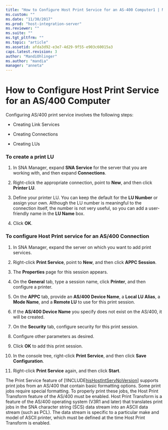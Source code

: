 ```yaml
---
title: "How to Configure Host Print Service for an AS-400 Computer1 | Microsoft Docs"
ms.custom: ""
ms.date: "11/30/2017"
ms.prod: "host-integration-server"
ms.reviewer: ""
ms.suite: ""
ms.tgt_pltfrm: ""
ms.topic: "article"
ms.assetid: afda3d92-e3e7-4d29-9f55-e903c60015a3
caps.latest.revision: 3
author: "MandiOhlinger"
ms.author: "mandia"
manager: "anneta"
---
```

# How to Configure Host Print Service for an AS/400 Computer
Configuring AS/400 print service involves the following steps:  
  
-   Creating Link Services  
  
-   Creating Connections  
  
-   Creating LUs  
  
### To create a print LU  
  
1.  In SNA Manager, expand **SNA Service** for the server that you are working with, and then expand **Connections**.  
  
2.  Right-click the appropriate connection, point to **New**, and then click **Printer LU**.  
  
3.  Define your printer LU. You can keep the default for the **LU Number** or assign your own. Although the LU number is meaningful to the connection itself, the number is not very useful, so you can add a user-friendly name in the **LU Name** box.  
  
4.  Click **OK**.  
  
### To configure Host Print service for an AS/400 Connection  
  
1.  In SNA Manager, expand the server on which you want to add print services.  
  
2.  Right-click **Print Service**, point to **New**, and then click **APPC Session**.  
  
3.  The **Properties** page for this session appears.  
  
4.  On the **General** tab, type a session name, click **Printer**, and then configure a printer.  
  
5.  On the **APPC** tab, provide an **AS/400 Device Name**, a **Local LU Alias**, a **Mode Name**, and a **Remote LU** to use for this print session.  
  
6.  If the **AS/400 Device Name** you specify does not exist on the AS/400, it will be created.  
  
7.  On the **Security** tab, configure security for this print session.  
  
8.  Configure other parameters as desired.  
  
9. Click **OK** to add this print session.  
  
10. In the console tree, right-click **Print Service**, and then click **Save Configuration**.  
  
11. Right-click **Print Service** again, and then click **Start**.  
  
 The Print Service feature of [!INCLUDE[hisHostIntServNoVersion](../includes/hishostintservnoversion-md.md)] supports print jobs from an AS/400 that contain basic formatting options. Some print jobs require special formatting. To properly print these jobs, the Host Print Transform feature of the AS/400 must be enabled. Host Print Transform is a feature of the AS/400 operating system (V3R1 and later) that translates print jobs in the SNA character string (SCS) data stream into an ASCII data stream (such as PCL). The data stream is specific to a particular make and model of ASCII printer, which must be defined at the time Host Print Transform is enabled.